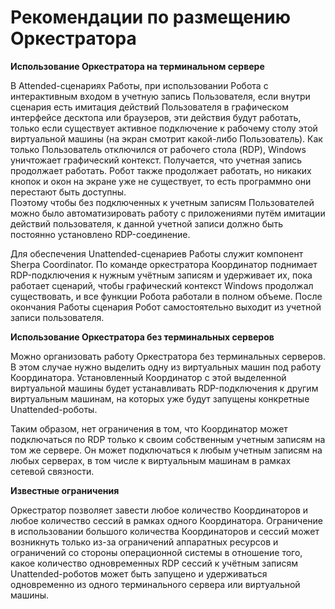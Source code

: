 # Рекомендации по размещению Оркестратора

**Использование Оркестратора на терминальном сервере**

В Attended-сценариях Работы, при использовании Робота с интерактивным входом в учетную запись Пользователя, если внутри сценария есть имитация действий Пользователя в графическом интерфейсе десктопа или браузеров, эти действия будут работать, только если существует активное подключение к рабочему столу этой виртуальной машины (на экран смотрит какой-либо Пользователь). Как только Пользователь отключился от рабочего стола (RDP), Windows уничтожает графический контекст. Получается, что учетная запись продолжает работать. Робот также продолжает работать, но никаких кнопок и окон на экране уже не существует, то есть программно они перестают быть доступны.\
Поэтому чтобы без подключенных к учетным записям Пользователей можно было автоматизировать работу с приложениями путём имитации действий пользователя, к данной учетной записи должно быть постоянно установлено RDP-соединение.

Для обеспечения Unattended-сценариев Работы служит компонент Sherpa Coordinator. По команде оркестратора Координатор поднимает RDP-подключения к нужным учётным записям и удерживает их, пока работает сценарий, чтобы графический контекст Windows продолжал существовать, и все функции Робота работали в полном объеме. После окончания Работы сценария Робот самостоятельно выходит из учетной записи пользователя.

**Использование Оркестратора без терминальных серверов**

Можно организовать работу Оркестратора без терминальных серверов. В этом случае нужно выделить одну из виртуальных машин под работу Координатора. Установленный Координатор с этой выделенной виртуальной машины будет устанавливать RDP-подключения к другим виртуальным машинам, на которых уже будут запущены конкретные Unattended-роботы.

Таким образом, нет ограничения в том, что Координатор может подключаться по RDP только к своим собственным учетным записям на том же сервере. Он может подключаться к любым учетным записям на любых серверах, в том числе к виртуальным машинам в рамках сетевой связности.

**Известные ограничения**

Оркестратор позволяет завести любое количество Координаторов и любое количество сессий в рамках одного Координатора. Ограничение в использовании большого количества Координаторов и сессий может возникнуть только из-за ограничений аппаратных ресурсов и ограничений со стороны операционной системы в отношение того, какое количество одновременных RDP сессий к учётным записям Unattended-роботов может быть запущено и удерживаться одновременно из одного терминального сервера или виртуальной машины.
